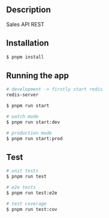 ## Description

Sales API REST

## Installation

```bash
$ pnpm install
```

## Running the app

```bash
# development -> firstly start redis
redis-server

$ pnpm run start

# watch mode
$ pnpm run start:dev

# production mode
$ pnpm run start:prod
```

## Test

```bash
# unit tests
$ pnpm run test

# e2e tests
$ pnpm run test:e2e

# test coverage
$ pnpm run test:cov
```
